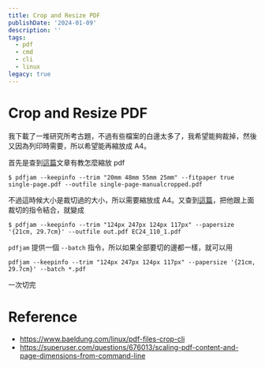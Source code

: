 ```yaml
---
title: Crop and Resize PDF
publishDate: '2024-01-09'
description: ''
tags:
  - pdf
  - cmd
  - cli
  - linux
legacy: true
---
```


# Crop and Resize PDF
我下載了一堆研究所考古題，不過有些檔案的白邊太多了，我希望能夠裁掉，然後又因為列印時需要，所以希望能再縮放成 A4。

首先是查到[這篇](https://www.baeldung.com/linux/pdf-files-crop-cli)文章有教怎麼縮放 pdf

```
$ pdfjam --keepinfo --trim "20mm 48mm 55mm 25mm" --fitpaper true single-page.pdf --outfile single-page-manualcropped.pdf
```

不過這時候大小是裁切過的大小，所以需要縮放成 A4。又查到[這篇](https://superuser.com/questions/676013/scaling-pdf-content-and-page-dimensions-from-command-line)，把他跟上面裁切的指令結合，就變成


```
$ pdfjam --keepinfo --trim "124px 247px 124px 117px" --papersize '{21cm, 29.7cm}' --outfile out.pdf EC24_110_1.pdf
```

`pdfjam` 提供一個 `--batch` 指令，所以如果全部要切的邊都一樣，就可以用

```
pdfjam --keepinfo --trim "124px 247px 124px 117px" --papersize '{21cm, 29.7cm}' --batch *.pdf
```

一次切完

# Reference 
* https://www.baeldung.com/linux/pdf-files-crop-cli
* https://superuser.com/questions/676013/scaling-pdf-content-and-page-dimensions-from-command-line
